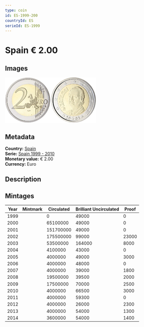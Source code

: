 ```yaml
---
type: coin
id: ES-1999-200
countryId: ES
serieId: ES-1999
---
```


# Spain € 2.00

## Images

<img src="../../../Images/common-2002-200.webp" height="150" alt="Front image"><img src="Images/spain-1999-200.webp" height="150" alt="Back image">

## Metadata

**Country:** [Spain](../index.md)\
**Serie:** [Spain 1999 - 2010](index.md)\
**Monetary value:** € 2.00\
**Currency:** Euro

## Description

## Mintages

| Year | Mintmark | Circulated | Brilliant Uncirculated | Proof |
| ---- | -------- | ---------- | ---------------------- | ----- |
| 1999 |          | 0          | 49000                  | 0     |
| 2000 |          | 65100000   | 49000                  | 0     |
| 2001 |          | 151700000  | 49000                  | 0     |
| 2002 |          | 175500000  | 99000                  | 23000 |
| 2003 |          | 53500000   | 164000                 | 8000  |
| 2004 |          | 4100000    | 43000                  | 0     |
| 2005 |          | 4000000    | 49000                  | 3000  |
| 2006 |          | 4000000    | 48000                  | 0     |
| 2007 |          | 4000000    | 39000                  | 1800  |
| 2008 |          | 19500000   | 39500                  | 2000  |
| 2009 |          | 17500000   | 70000                  | 2500  |
| 2010 |          | 4000000    | 66500                  | 3000  |
| 2011 |          | 4000000    | 59300                  | 0     |
| 2012 |          | 4000000    | 26000                  | 2300  |
| 2013 |          | 4000000    | 54000                  | 1300  |
| 2014 |          | 3600000    | 54000                  | 1400  |
